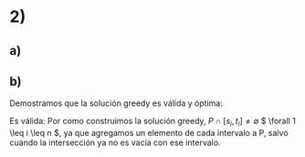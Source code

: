 # 2) 
## a)

## b) 
Demostramos que la solución greedy es válida y óptima: 

Es válida: 
Por como construimos la solución greedy, $P \cap [s_i,t_i] \neq  \emptyset$ $ \forall 1 \leq i \leq n $, ya que agregamos un elemento de cada intervalo a P, salvo cuando la intersección ya no es vacía con ese intervalo. 
